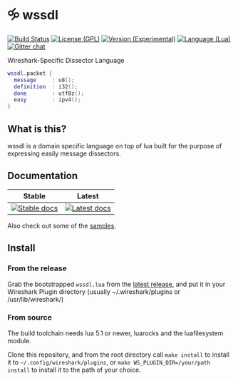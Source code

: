 # 🝰 wssdl

[![Build Status](https://api.travis-ci.org/diacritic/wssdl.svg?branch=master)](https://travis-ci.org/diacritic/wssdl/builds) 
[![License (GPL)](https://img.shields.io/badge/license-GPLv3-blue.svg)](https://github.com/diacritic/wssdl/blob/master/LICENSE) 
[![Version (Experimental)](https://img.shields.io/github/release/diacritic/wssdl.svg?label=version)](https://github.com/diacritic/wssdl/releases/latest) 
[![Language (Lua)](https://img.shields.io/badge/powered_by-Lua-brightgreen.svg)](https://lua.org) 
[![Gitter chat](https://badges.gitter.im/diacritic/wssdl.png)](https://gitter.im/diacritic/wssdl) 

Wireshark-Specific Dissector Language

```lua
wssdl.packet {
  message     : u8();
  definition  : i32();
  done        : utf8z();
  easy        : ipv4();
}
```

## What is this?

wssdl is a domain specific language on top of lua built for the
purpose of expressing easily message dissectors.

## Documentation

| Stable | Latest |
| --- | --- |
[![Stable docs][doc-stable-badge]][doc-stable] | [![Latest docs][doc-latest-badge]][doc-latest]

Also check out some of the [samples][samples].

## Install

### From the release

Grab the bootstrapped `wssdl.lua` from the [latest release][latest],
and put it in your Wireshark Plugin directory
(usually ~/.wireshark/plugins or /usr/lib/wireshark/<version>)

### From source

The build toolchain needs lua 5.1 or newer, luarocks and the luafilesystem
module.

Clone this repository, and from the root directory call `make install`
to install it to `~/.config/wireshark/plugins`, or
`make WS_PLUGIN_DIR=/your/path install` to install it to the path of your choice.

[latest]: https://github.com/diacritic/wssdl/releases/latest
[samples]: https://github.com/diacritic/wssdl/tree/master/samples

[doc-stable]:       http://wssdl.readthedocs.io/en/stable/?badge=stable
[doc-latest]:       http://wssdl.readthedocs.io/en/latest/?badge=latest
[doc-stable-badge]: https://readthedocs.org/projects/wssdl/badge/?version=stable
[doc-latest-badge]: https://readthedocs.org/projects/wssdl/badge/?version=latest
